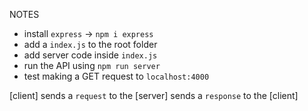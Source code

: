 NOTES

- install `express` -> `npm i express`
- add a `index.js` to the root folder
- add server code inside `index.js`
- run the API using `npm run server`
- test making a GET request to `localhost:4000`

[client] sends a `request` to the  [server] sends a `response` to the  [client]